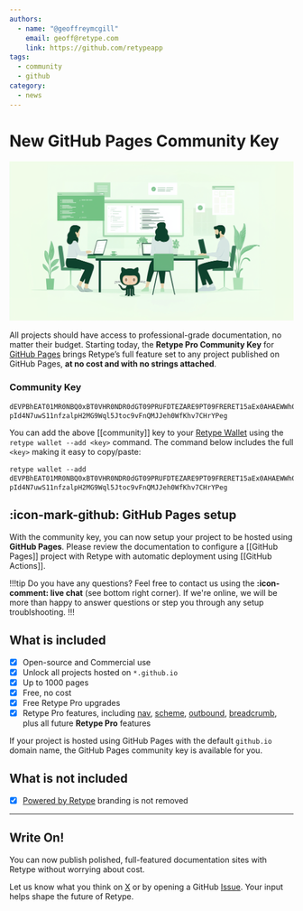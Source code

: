 ```yaml
---
authors:
  - name: "@geoffreymcgill"
    email: geoff@retype.com
    link: https://github.com/retypeapp
tags:
  - community
  - github
category:
  - news
---
```

# New GitHub Pages Community Key

![](images/2025-06-06.png)

All projects should have access to professional-grade documentation, no matter their budget. Starting today, the **Retype Pro Community Key** for [GitHub Pages](https://pages.github.com/) brings Retype’s full feature set to any project published on GitHub Pages, **at no cost and with no strings attached**.

### Community Key

```
dEVPBhEAT01MR0NBQ0xBT0VHR0NDR0dGT09PRUFDTEZARE9PT09FRERET15aEx0AHAEWWh0bT0Q-pId4N7uwS11nfzalpH2MG9Wql5Jtoc9vFnQMJJeh0WfKhv7CHrYPeg
```

You can add the above [[community]] key to your [Retype Wallet](/guides/cli.md#retype-wallet) using the `retype wallet --add <key>` command. The command below includes the full `<key>` making it easy to copy/paste:

```
retype wallet --add dEVPBhEAT01MR0NBQ0xBT0VHR0NDR0dGT09PRUFDTEZARE9PT09FRERET15aEx0AHAEWWh0bT0Q-pId4N7uwS11nfzalpH2MG9Wql5Jtoc9vFnQMJJeh0WfKhv7CHrYPeg
```

## :icon-mark-github: GitHub Pages setup

With the community key, you can now setup your project to be hosted using **GitHub Pages**. Please review the documentation to configure a [[GitHub Pages]] project with Retype with automatic deployment using [[GitHub Actions]].

!!!tip
Do you have any questions? Feel free to contact us using the **:icon-comment: live chat** (see bottom right corner). If we're online, we will be more than happy to answer questions or step you through any setup troublshooting.
!!!

## What is included

- [x] Open-source and Commercial use
- [x] Unlock all projects hosted on `*.github.io`
- [x] Up to 1000 pages
- [x] Free, no cost
- [x] Free Retype Pro upgrades
- [x] Retype Pro features, including [nav](/configuration/project.md#nav), [scheme](/configuration/project.md#scheme), [outbound](/configuration/project.md#outbound), [breadcrumb](/configuration/project.md#breadcrumb), plus all future **Retype Pro** features

If your project is hosted using GitHub Pages with the default `github.io` domain name, the GitHub Pages community key is available for you.

## What is not included

- [x] [Powered by Retype](/configuration/project.md#poweredbyretype) branding is not removed

---

## Write On!

You can now publish polished, full-featured documentation sites with Retype without worrying about cost.

Let us know what you think on [X](https://x.com/retypeapp) or by opening a GitHub [Issue](https://github.com/retypeapp/retype/issues). Your input helps shape the future of Retype.
